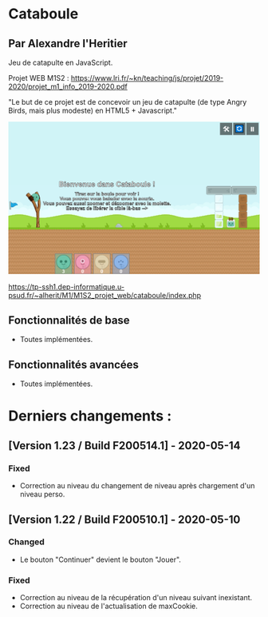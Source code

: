 # Cataboule
## Par Alexandre l'Heritier
Jeu de catapulte en JavaScript.

Projet WEB M1S2 :
https://www.lri.fr/~kn/teaching/js/projet/2019-2020/projet_m1_info_2019-2020.pdf

"Le but de ce projet est de concevoir un jeu de catapulte (de type Angry Birds, mais plus modeste) en HTML5 + Javascript."

![alt text](Evolution/Fin.png)

https://tp-ssh1.dep-informatique.u-psud.fr/~alherit/M1/M1S2_projet_web/cataboule/index.php

## Fonctionnalités de base
- Toutes implémentées.

## Fonctionnalités avancées
- Toutes implémentées.

# Derniers changements :

## [Version 1.23 / Build F200514.1] - 2020-05-14

### Fixed

- Correction au niveau du changement de niveau après chargement d'un niveau perso.


## [Version 1.22 / Build F200510.1] - 2020-05-10

### Changed

- Le bouton "Continuer" devient le bouton "Jouer".

### Fixed

- Correction au niveau de la récupération d'un niveau suivant inexistant.
- Correction au niveau de l'actualisation de maxCookie.
